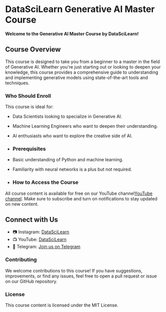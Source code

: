 # DataSciLearn Generative AI Master Course

**Welcome to the Generative AI Master Course by DataSciLearn!**  


## Course Overview

This course is designed to take you from a beginner to a master in the field of Generative AI. Whether you're just starting out or looking to deepen your knowledge, this course provides a comprehensive guide to understanding and implementing generative models using state-of-the-art tools and techniques.

### Who Should Enroll

This course is ideal for:
- Data Scientists looking to specialize in Generative AI.
- Machine Learning Engineers who want to deepen their understanding.
- AI enthusiasts who want to explore the creative side of AI.

- ### Prerequisites

- Basic understanding of Python and machine learning.
- Familiarity with neural networks is a plus but not required.

- ### How to Access the Course

All course content is available for free on our YouTube channel[YouTube channel](https://www.youtube.com/@DataSciLearn). Make sure to subscribe and turn on notifications to stay updated on new content.

## Connect with Us

- 📷 Instagram: [DataSciLearn](https://www.instagram.com/datascilearn/)
- 📺 YouTube: [DataSciLearn](https://www.youtube.com/@DataSciLearn)
- 📣 Telegram: [Join us on Telegram](https://t.me/datascilearn)


### Contributing

We welcome contributions to this course! If you have suggestions, improvements, or find any issues, feel free to open a pull request or issue on our GitHub repository.

### License

This course content is licensed under the MIT License.
